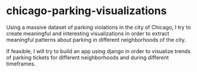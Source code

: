 # chicago-parking-visualizations

Using a massive dataset of parking violations in the city of Chicago, I try to create meaningful and interesting visualizations in order to extract meaningful patterns about parking in different neighborhoods of the city.

If feasible, I will try to build an app using django in order to visualize trends of parking tickets for different neighborhoods and during different timeframes.
